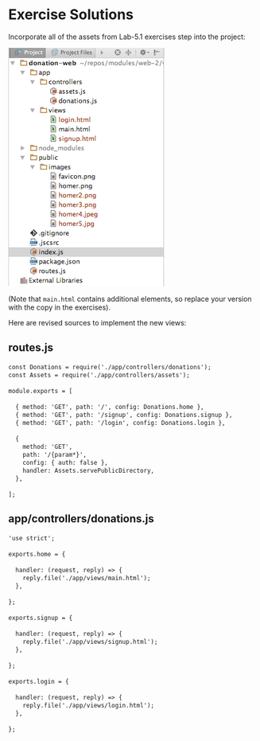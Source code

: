 # Exercise Solutions

Incorporate all of the assets from Lab-5.1 exercises step into the project:

![](img/03.png)

(Note that `main.html` contains additional elements, so replace your version with the copy in the exercises).

Here are revised sources to implement the new views:

## routes.js

~~~
const Donations = require('./app/controllers/donations');
const Assets = require('./app/controllers/assets');

module.exports = [

  { method: 'GET', path: '/', config: Donations.home },
  { method: 'GET', path: '/signup', config: Donations.signup },
  { method: 'GET', path: '/login', config: Donations.login },

  {
    method: 'GET',
    path: '/{param*}',
    config: { auth: false },
    handler: Assets.servePublicDirectory,
  },

];

~~~

## app/controllers/donations.js

~~~
'use strict';

exports.home = {

  handler: (request, reply) => {
    reply.file('./app/views/main.html');
  },

};

exports.signup = {

  handler: (request, reply) => {
    reply.file('./app/views/signup.html');
  },

};

exports.login = {

  handler: (request, reply) => {
    reply.file('./app/views/login.html');
  },

};

~~~

